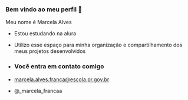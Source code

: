 ### Bem vindo ao meu perfil 💛

Meu nome é Marcela Alves 

- Estou estudando na alura
- Utilizo esse espaço para minha organização e compartilhamento dos meus projetos desenvolvidos

- ### Você entra em contato comigo
-  marcela.alves.franca@escola.pr.gov.br
    
-   @_marcela_francaa


